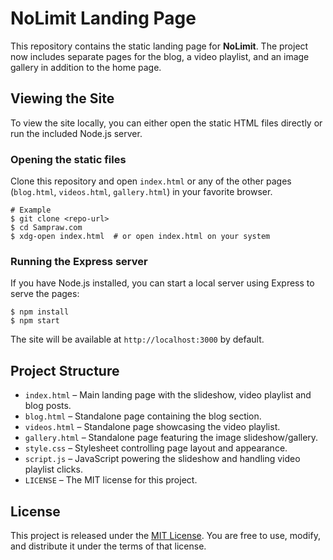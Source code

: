 # NoLimit Landing Page

This repository contains the static landing page for **NoLimit**. The project now includes separate pages for the blog, a video playlist, and an image gallery in addition to the home page.

## Viewing the Site

To view the site locally, you can either open the static HTML files directly or run the included Node.js server.

### Opening the static files

Clone this repository and open `index.html` or any of the other pages (`blog.html`, `videos.html`, `gallery.html`) in your favorite browser.

```
# Example
$ git clone <repo-url>
$ cd Sampraw.com
$ xdg-open index.html  # or open index.html on your system
```

### Running the Express server

If you have Node.js installed, you can start a local server using Express to serve the pages:

```
$ npm install
$ npm start
```

The site will be available at `http://localhost:3000` by default.

## Project Structure

- `index.html` – Main landing page with the slideshow, video playlist and blog posts.
- `blog.html` – Standalone page containing the blog section.
- `videos.html` – Standalone page showcasing the video playlist.
- `gallery.html` – Standalone page featuring the image slideshow/gallery.
- `style.css` – Stylesheet controlling page layout and appearance.
- `script.js` – JavaScript powering the slideshow and handling video playlist clicks.
- `LICENSE` – The MIT license for this project.

## License

This project is released under the [MIT License](LICENSE). You are free to use, modify, and distribute it under the terms of that license.
